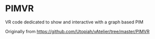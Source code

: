 # PIMVR
VR code dedicated to show and interactive with a graph based PIM

Originally from https://github.com/Utopiah/vAtelier/tree/master/PIMVR
